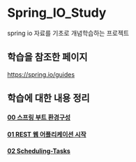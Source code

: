 # Spring_IO_Study
spring io 자료를 기초로 개념학습하는 프로젝트

## 학습을 참조한 페이지
https://spring.io/guides

## 학습에 대한 내용 정리
[<h4>00 스프링 부트 환경구성</h4>](https://github.com/ParkPrin/Spring_IO_Study/tree/master/README%20%ED%8E%98%EC%9D%B4%EC%A7%80/chapter_00%20%EC%8A%A4%ED%94%84%EB%A7%81%20%EB%B6%80%ED%8A%B8%20%ED%99%98%EA%B2%BD%EA%B5%AC%EC%84%B1)


[<h4>01 REST 웹 어플리케이션 시작</h4>](https://github.com/ParkPrin/Spring_IO_Study/tree/master/README%20%ED%8E%98%EC%9D%B4%EC%A7%80/chapter_01%20REST%20%EC%9B%B9%20%EC%96%B4%ED%94%8C%EB%A6%AC%EC%BC%80%EC%9D%B4%EC%85%98%20%EC%8B%9C%EC%9E%91)

[<h4>02 Scheduling-Tasks</h4>](https://github.com/ParkPrin/Spring_IO_Study/tree/master/README%20%ED%8E%98%EC%9D%B4%EC%A7%80/chapter_02%20Scheduling-Tasks)

